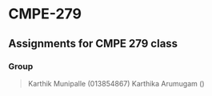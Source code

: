 # CMPE-279
## Assignments for CMPE 279 class
### Group
> Karthik Munipalle (013854867)
> Karthika Arumugam ()

